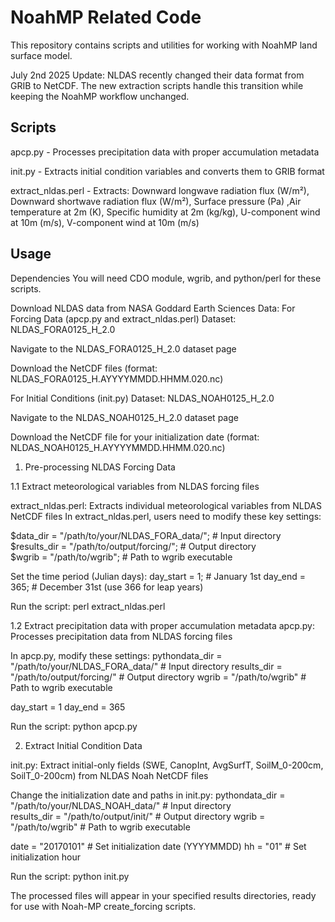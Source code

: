 # NoahMP Related Code

This repository contains scripts and utilities for working with NoahMP land surface model.

July 2nd 2025 Update:
NLDAS recently changed their data format from GRIB to NetCDF. The new extraction scripts  handle this transition while keeping the NoahMP workflow unchanged.

## Scripts

apcp.py - Processes precipitation data with proper accumulation metadata

init.py - Extracts initial condition variables and converts them to GRIB format

extract_nldas.perl - Extracts: Downward longwave radiation flux (W/m²), Downward shortwave radiation flux (W/m²), Surface pressure (Pa) ,Air temperature at 2m (K), Specific humidity at 2m (kg/kg), U-component wind at 10m (m/s), V-component wind at 10m (m/s)

## Usage

Dependencies
You will need CDO module, wgrib, and python/perl for these scripts. 

Download NLDAS data from NASA Goddard Earth Sciences Data:
For Forcing Data (apcp.py and extract_nldas.perl)
  Dataset: NLDAS_FORA0125_H_2.0

  Navigate to the NLDAS_FORA0125_H_2.0 dataset page
  
  Download the NetCDF files (format: NLDAS_FORA0125_H.AYYYYMMDD.HHMM.020.nc)

For Initial Conditions (init.py)
  Dataset: NLDAS_NOAH0125_H_2.0

  Navigate to the NLDAS_NOAH0125_H_2.0 dataset page
  
  Download the NetCDF file for your initialization date (format: NLDAS_NOAH0125_H.AYYYYMMDD.HHMM.020.nc)

1. Pre-processing NLDAS Forcing Data

  1.1 Extract meteorological variables from NLDAS forcing files
  
  extract_nldas.perl: Extracts individual meteorological variables from NLDAS NetCDF files
  In extract_nldas.perl, users need to modify these key settings:
  
  $data_dir = "/path/to/your/NLDAS_FORA_data/";     # Input directory
  $results_dir = "/path/to/output/forcing/";        # Output directory  
  $wgrib = "/path/to/wgrib";                        # Path to wgrib executable

  Set the time period (Julian days):
  day_start = 1;     # January 1st
  day_end = 365;     # December 31st (use 366 for leap years)

Run the script:
perl extract_nldas.perl

  1.2 Extract precipitation data with proper accumulation metadata
  apcp.py: Processes precipitation data from NLDAS forcing files

  In apcp.py, modify these settings:
  pythondata_dir = "/path/to/your/NLDAS_FORA_data/"      # Input directory
  results_dir = "/path/to/output/forcing/"               # Output directory
  wgrib = "/path/to/wgrib"                               # Path to wgrib executable

  day_start = 1
  day_end = 365
  
Run the script:
python apcp.py

  2. Extract Initial Condition Data

  init.py: Extract initial-only fields (SWE, CanopInt, AvgSurfT, SoilM_0-200cm, SoilT_0-200cm) from NLDAS Noah NetCDF files
  
  Change the initialization date and paths in init.py:
  pythondata_dir = "/path/to/your/NLDAS_NOAH_data/"      # Input directory  
  results_dir = "/path/to/output/init/"            # Output directory
  wgrib = "/path/to/wgrib"                         # Path to wgrib executable

  date = "20170101"   # Set initialization date (YYYYMMDD)
  hh = "01"           # Set initialization hour

Run the script:
python init.py

The processed files will appear in your specified results directories, ready for use with Noah-MP create_forcing scripts.
